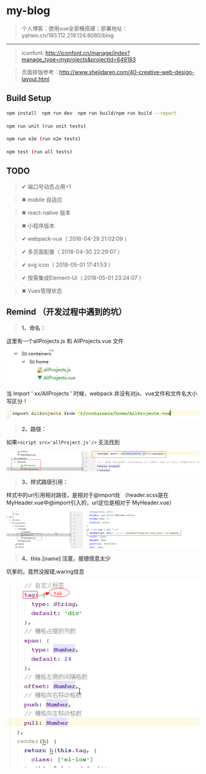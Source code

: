 # my-blog

> 个人博客：使用vue全家桶搭建；部署地址：yahwo.cn/193.112.219.124:8080/blog

----

> iconfont: http://iconfont.cn/manage/index?manage_type=myprojects&projectId=649183

> 页面排版参考：http://www.shejidaren.com/40-creative-web-design-layout.html

## Build Setup

``` bash
npm install  npm run dev  npm run build/npm run build --report

npm run unit (run unit tests)

npm run e2e (run e2e tests)

npm test (run all tests)
```

## TODO
> ✔ 端口号动态占用+1

> ✖ mobile 自适应

> ✖ react-native 版本

> ✖ 小程序版本

> ✔ webpack-vue（ 2018-04-29 21:02:09 ）

> ✔ 多页面配置（ 2018-04-30 22:29:07 ）

> ✔ svg icon（ 2018-05-01 17:41:53 ）

> ✔ 按需集成Element-Ui（ 2018-05-01 23:24:07 ）

> ✖ Vuex管理状态

## Remind （开发过程中遇到的坑）

> **1、命名：**

这里有一个allProjects.js 和 AllProjects.vue 文件

![命名](./remind/1.jpg)

当 import  ' xx/AllProjects ' 时候，webpack 并没有对js、vue文件和文件名大小写区分！

![import](./remind/2.jpg)

> **2、路径：**

如果`<script src='allProject.js'/>` 无法找到

![import](./remind/3.jpg)

> **3、样式路径引用：**

样式中的url引用相对路径，是相对于@import处
（header.scss是在MyHeader.vue中@import引入的，url定位是相对于 MyHeader.vue）

![import](./remind/4.jpg)

> **4、this.[name] 注意，报错信息太少**

坑爹的，竟然没报错,waring信息

![import](./remind/5.jpg)
